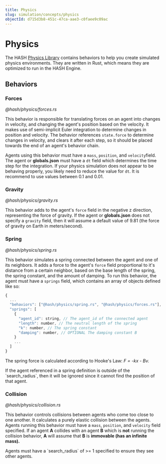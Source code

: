 ```yaml
---
title: Physics
slug: simulation/concepts/physics
objectId: d715d3b8-451c-47ca-aae3-c0faee9c09ac
---
```


# Physics

The HASH [Physics Library](/@hash/physics) contains behaviors to help you create simulated physics environments. They are written in Rust, which means they are optimized to run in the HASH Engine.

## Behaviors

### Forces

_@hash/physics/forces.rs_

This behavior is responsible for translating forces on an agent into changes in velocity, and changing the agent's position based on the velocity. It makes use of semi-implicit Euler integration to determine changes in position and velocity. The behavior references `state.force` to determine changes in velocity, and clears it after each step, so it should be placed towards the end of an agent's behavior chain.

Agents using this behavior must have a `mass`, `position`, and `velocity`field. The agent or **globals.json** must have a `dt` field which determines the time step for the integration. If your physics simulation does not appear to be behaving properly, you likely need to reduce the value for `dt`. It is recommend to use values between 0.1 and 0.01.

### Gravity

_@hash/physics/gravity.rs_

This behavior adds to the agent's `force` field in the negative z direction, representing the force of gravity. If the agent or **globals.json** does not specify a `gravity` field, then it will assume a default value of 9.81 \(the force of gravity on Earth in meters/second\).

### Spring

_@hash/physics/spring.rs_

This behavior simulates a spring connected between the agent and one of its neighbors. It adds a force to the agent's `force` field proportional to it's distance from a certain neighbor, based on the base length of the spring, the spring constant, and the amount of damping. To run this behavior, the agent must have a `springs` field, which contains an array of objects defined like so:

```javascript
{
  ...
  "behaviors": ["@hash/physics/spring.rs", "@hash/physics/forces.rs"],
  "springs": [
    {
      "agent_id": string, // The agent_id of the connected agent
      "length": number, // The neutral length of the spring
      "k": number, // The spring constant
      "damping": number, // OPTIONAL The damping constant B
    }
    ...
  ]
}
```

The spring force is calculated according to Hooke's Law: _F  = -kx - Bv._

<Hint style="warning">
If the agent referenced in a spring definition is outside of the `search_radius`, then it will be ignored since it cannot find the position of that agent.
</Hint>

### Collision

_@hash/physics/collision.rs_

This behavior controls collisions between agents who come too close to one another. It calculates a purely elastic collision between the agents. Agents running this behavior must have a `mass`, `position`, and `velocity` field specified. If an agent **A** collides with an agent **B** which is **not** running the collision behavior, **A** will assume that **B** is **immovable \(has an infinite mass\).**

<Hint style="warning">
Agents must have a `search_radius` of &gt;= 1  specified to ensure they see other agents.
</Hint>

